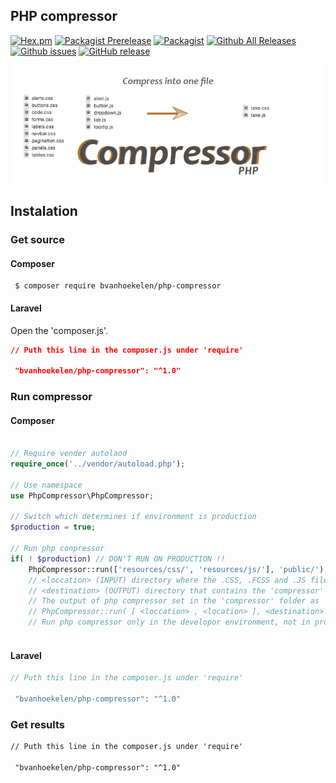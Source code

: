 

## PHP compressor
[![Hex.pm](https://img.shields.io/hexpm/l/plug.svg?maxAge=2592000&style=flat-square)](https://github.com/bvanhoekelen/php-compressor/blob/master/LICENSE)
[![Packagist Prerelease](https://img.shields.io/packagist/vpre/bvanhoekelen/php-compressor.svg?maxAge=2592000&style=flat-square)](https://packagist.org/packages/bvanhoekelen/php-compressor)
[![Packagist](https://img.shields.io/packagist/dt/bvanhoekelen/php-compressor.svg?maxAge=2592000&style=flat-square)](https://packagist.org/packages/bvanhoekelen/php-compressor)
[![Github All Releases](https://img.shields.io/github/downloads/bvanhoekelen/php-compressor/totlal.svg?maxAge=2592000&style=flat-square)](https://github.com/bvanhoekelen/php-compressor)
[![Github issues](https://img.shields.io/github/issues/bvanhoekelen/php-compressor.svg?maxAge=2592000&style=flat-square)](https://github.com/bvanhoekelen/php-compressor/issues)
[![GitHub release](https://img.shields.io/github/release/bvanhoekelen/php-compressor.svg?maxAge=2592000&style=flat-square)](https://github.com/bvanhoekelen/php-compressor)

<p align="center"><img src="/assets/banner.png" alt="php-compressor" /></p>

## Instalation

### Get source

#### Composer
```{r, engine='bash', count_lines}
 $ composer require bvanhoekelen/php-compressor
```

#### Laravel
Open the 'composer.js'.
```json
// Puth this line in the composer.js under 'require'

 "bvanhoekelen/php-compressor": "^1.0"
```

### Run compressor

#### Composer

```php

// Require vender autolaod
require_once('../vendor/autoload.php');

// Use namespace
use PhpCompressor\PhpCompressor;

// Switch which determines if environment is production
$production = true;

// Run php conpressor
if( ! $production) // DON'T RUN ON PRODUCTION !!
    PhpCompressor::run(['resources/css/', 'resources/js/'], 'public/');
    // <loccation> (INPUT) directory where the .CSS, .FCSS and .JS files are
    // <destination> (OUTPUT) directory that contains the 'compressor' folder.
    // The output of php compressor set in the 'compressor' folder as 'take.css' and 'take.js'
    // PhpCompressor::run( [ <loccation> , <location> ], <destination> );
    // Run php compressor only in the developor environment, not in production!
    
```

#### Laravel
```php
// Puth this line in the composer.js under 'require'

 "bvanhoekelen/php-compressor": "^1.0"
```

### Get results
```html
// Puth this line in the composer.js under 'require'

 "bvanhoekelen/php-compressor": "^1.0"
```